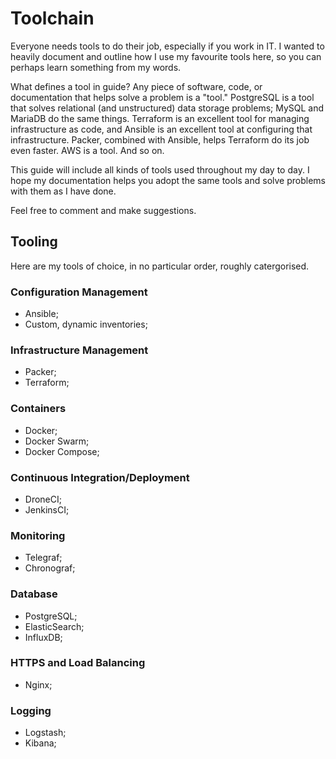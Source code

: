 # Toolchain
Everyone needs tools to do their job, especially if you work in IT. I wanted to heavily document and outline how I use my favourite tools here, so you can perhaps learn something from my words.

What defines a tool in guide? Any piece of software, code, or documentation that helps solve a problem is a "tool." PostgreSQL is a tool that solves relational (and unstructured) data storage problems; MySQL and MariaDB do the same things. Terraform is an excellent tool for managing infrastructure as code, and Ansible is an excellent tool at configuring that infrastructure. Packer, combined with Ansible, helps Terraform do its job even faster. AWS is a tool. And so on.

This guide will include all kinds of tools used throughout my day to day. I hope my documentation helps you adopt the same tools and solve problems with them as I have done.

Feel free to comment and make suggestions.

## Tooling
Here are my tools of choice, in no particular order, roughly catergorised.

### Configuration Management
* Ansible;
* Custom, dynamic inventories;

### Infrastructure Management
* Packer;
* Terraform;

### Containers
* Docker;
* Docker Swarm;
* Docker Compose;

### Continuous Integration/Deployment
* DroneCI;
* JenkinsCI;

### Monitoring
* Telegraf;
* Chronograf;

### Database
* PostgreSQL;
* ElasticSearch;
* InfluxDB;

### HTTPS and Load Balancing
* Nginx;

### Logging
* Logstash;
* Kibana;

